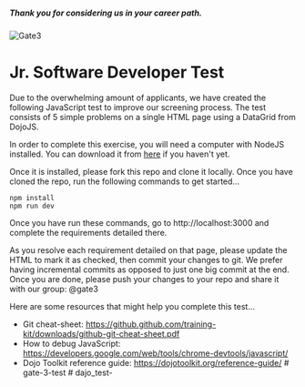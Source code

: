 ##### Thank you for considering us in your career path.

![Gate3](https://gate3.co/wp-content/uploads/2018/02/gate3_black_2.png)

# Jr. Software Developer Test

Due to the overwhelming amount of applicants, we have created the following JavaScript test to improve our screening process. The test consists of 5 simple problems on a single HTML page using a DataGrid from DojoJS.

In order to complete this exercise, you will need a computer with NodeJS installed. You can download it from [here](https://nodejs.org/en/) if you haven't yet.

Once it is installed, please fork this repo and clone it locally. Once you have cloned the repo, run the following commands to get started...

```
npm install
npm run dev
```

Once you have run these commands, go to http://localhost:3000 and complete the requirements detailed there.

As you resolve each requirement detailed on that page, please update the HTML to mark it as checked, then commit your changes to git. 
We prefer having incremental commits as opposed to just one big commit at the end. Once you are done, please push your changes to your repo and share it with our group: @gate3

Here are some resources that might help you complete this test...
- Git cheat-sheet: https://github.github.com/training-kit/downloads/github-git-cheat-sheet.pdf
- How to debug JavaScript: https://developers.google.com/web/tools/chrome-devtools/javascript/
- Dojo Toolkit reference guide: https://dojotoolkit.org/reference-guide/
#   g a t e - 3 - t e s t  
 #   d a j o _ t e s t -  
 